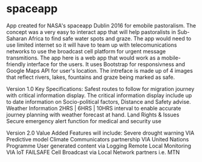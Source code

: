 # spaceapp

App created for NASA's spaceapp Dublin 2016 for emobile pastoralism. The concept was a very easy to interact app that 
will help pastoralists in Sub-Saharan Africa to find safe water spots and graze. 
The app would need to use limited internet so it will have to team up with telecomunications networks to use the broadcast cell 
platform for urgent message transmitions.
The app here is a web app that would work as a mobile-friendly interface for the users. It uses Bootstrap for responsivness and Google Maps API
for user's location. The intreface is made up of 4 images that reflect rivers, lakes, fountains and graze being marked as 
safe. 

Version 1.0 Key Specifications:
Safest routes to follow for migration journey with critical information display. The critical information display include up to date information on Socio-political factors, Distance and Safety advise.
Weather Information 2HRS | 6HRS | 10HRS interval to enable accurate journey planning with weather forecast at hand.
Land Rights & Issues
Secure emergency alert function for medical and security use


Version 2.0 Value Added Features will include:
Severe drought warning VIA Predictive model
Climate Communicators partnership VIA United Nations Programme
User generated content via Logging
Remote Local Monitoring VIA IoT
FAILSAFE Cell Broadcast via Local Network partners i.e. MTN
